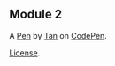 Module 2
--------


A [Pen](https://codepen.io/tannguyen1295/pen/YeLdWe) by [Tan](https://codepen.io/tannguyen1295) on [CodePen](https://codepen.io).

[License](https://codepen.io/tannguyen1295/pen/YeLdWe/license).
